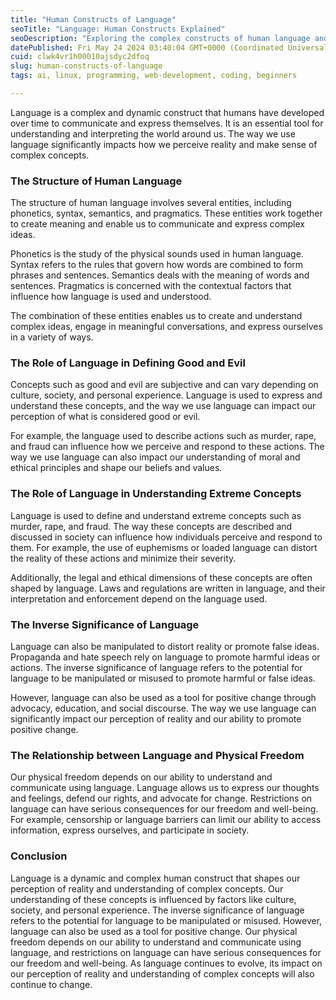 ```yaml
---
title: "Human Constructs of Language"
seoTitle: "Language: Human Constructs Explained"
seoDescription: "Exploring the complex constructs of human language and its impact on perception, morality, and freedom"
datePublished: Fri May 24 2024 03:40:04 GMT+0000 (Coordinated Universal Time)
cuid: clwk4vr1h00010ajsdyc2dfoq
slug: human-constructs-of-language
tags: ai, linux, programming, web-development, coding, beginners

---
```


Language is a complex and dynamic construct that humans have developed over time to communicate and express themselves. It is an essential tool for understanding and interpreting the world around us. The way we use language significantly impacts how we perceive reality and make sense of complex concepts.

### The Structure of Human Language

The structure of human language involves several entities, including phonetics, syntax, semantics, and pragmatics. These entities work together to create meaning and enable us to communicate and express complex ideas.

Phonetics is the study of the physical sounds used in human language. Syntax refers to the rules that govern how words are combined to form phrases and sentences. Semantics deals with the meaning of words and sentences. Pragmatics is concerned with the contextual factors that influence how language is used and understood.

The combination of these entities enables us to create and understand complex ideas, engage in meaningful conversations, and express ourselves in a variety of ways.

### The Role of Language in Defining Good and Evil

Concepts such as good and evil are subjective and can vary depending on culture, society, and personal experience. Language is used to express and understand these concepts, and the way we use language can impact our perception of what is considered good or evil.

For example, the language used to describe actions such as murder, rape, and fraud can influence how we perceive and respond to these actions. The way we use language can also impact our understanding of moral and ethical principles and shape our beliefs and values.

### The Role of Language in Understanding Extreme Concepts

Language is used to define and understand extreme concepts such as murder, rape, and fraud. The way these concepts are described and discussed in society can influence how individuals perceive and respond to them. For example, the use of euphemisms or loaded language can distort the reality of these actions and minimize their severity.

Additionally, the legal and ethical dimensions of these concepts are often shaped by language. Laws and regulations are written in language, and their interpretation and enforcement depend on the language used.

### The Inverse Significance of Language

Language can also be manipulated to distort reality or promote false ideas. Propaganda and hate speech rely on language to promote harmful ideas or actions. The inverse significance of language refers to the potential for language to be manipulated or misused to promote harmful or false ideas.

However, language can also be used as a tool for positive change through advocacy, education, and social discourse. The way we use language can significantly impact our perception of reality and our ability to promote positive change.

### The Relationship between Language and Physical Freedom

Our physical freedom depends on our ability to understand and communicate using language. Language allows us to express our thoughts and feelings, defend our rights, and advocate for change. Restrictions on language can have serious consequences for our freedom and well-being. For example, censorship or language barriers can limit our ability to access information, express ourselves, and participate in society.

### Conclusion

Language is a dynamic and complex human construct that shapes our perception of reality and understanding of complex concepts. Our understanding of these concepts is influenced by factors like culture, society, and personal experience. The inverse significance of language refers to the potential for language to be manipulated or misused. However, language can also be used as a tool for positive change. Our physical freedom depends on our ability to understand and communicate using language, and restrictions on language can have serious consequences for our freedom and well-being. As language continues to evolve, its impact on our perception of reality and understanding of complex concepts will also continue to change.